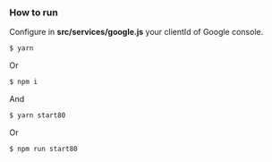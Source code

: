 ### How to run

Configure in **src/services/google.js** your clientId of Google console.

```sh
$ yarn
```

Or

```sh
$ npm i
```

And

```sh
$ yarn start80
```

Or

```sh
$ npm run start80
```
